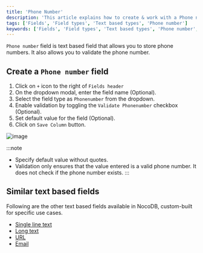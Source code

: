 ```yaml
---
title: 'Phone Number'
description: 'This article explains how to create & work with a Phone number field.'
tags: ['Fields', 'Field types', 'Text based types', 'Phone number']
keywords: ['Fields', 'Field types', 'Text based types', 'Phone number', 'Create phone number field']
---
```



`Phone number` field is text based field that allows you to store phone numbers. It also allows you to validate the phone number.

## Create a `Phone number` field
1. Click on `+` icon to the right of `Fields header`
2. On the dropdown modal, enter the field name (Optional).
3. Select the field type as `Phonenumber` from the dropdown.
4. Enable validation by toggling the `Validate Phonenumber` checkbox (Optional).
5. Set default value for the field (Optional).
6. Click on `Save Column` button.

![image](/img/v2/fields/types/phonenumber.png)

:::note
- Specify default value without quotes.
- Validation only ensures that the value entered is a valid phone number. It does not check if the phone number exists.
:::

## Similar text based fields
Following are the other text based fields available in NocoDB, custom-built for specific use cases.
- [Single line text](010.single-line-text.md)
- [Long text](020.long-text.md)
- [URL](050.url.md)
- [Email](030.email.md)



